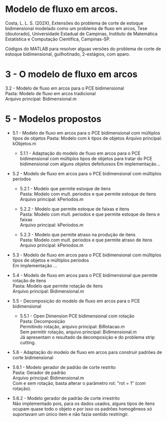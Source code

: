 # Modelo de fluxo em arcos.

Costa, L. L. S. (202X), Extensões do problema de corte de estoque bidimensional modelado como um problema de fluxo em arcos, Tese (doutorado), Universidade Estadual de Campinas, Instituto de Matemática Estatística e Computação Científica, Campinas-SP.

Códigos do MATLAB para resolver alguas versões do problema de corte de estoque bidimensional, guilhotinado, 2-estágios, com aparo.


# 3 - O modelo de fluxo em arcos

3.2 - Modelo de fluxo em arcos para o PCE bidimensional  
Pasta: Modelo de fluxo em arcos tradicional  
Arquivo principal: Bidimensional.m

# 5 - Modelos propostos

* 5.1 - Modelo de fluxo em arcos para o PCE bidimensional com múltiplos tipos de objetos
Pasta: Modelo com k tipos de objetos
Arquivo principal: kObjetos.m

  * 5.1.1 - Adaptação do modelo de fluxo em arcos para o PCE bidimensional com múltiplos tipos de objetos para tratar do PCE bidimensional com alguns objetos defeituosos
Em implementação...

* 5.2 - Modelo de fluxo em arcos para o PCE bidimensional com múltiplos períodos
  * 5.2.1 - Modelo que permite estoque de itens  
  Pasta: Modelo com mult. periodos e que permite estoque de itens  
  Arquivo principal: kPeriodos.m

  * 5.2.2 - Modelo que permite estoque de faixas e itens  
Pasta: Modelo com mult. periodos e que permite estoque de itens e faixas  
Arquivo principal: kPeriodos.m

  * 5.2.3 - Modelo que permite atraso na produção de itens  
Pasta: Modelo com mult. periodos e que permite atraso de itens  
Arquivo principal: kPeriodos.m

* 5.3 - Modelo de fluxo em arcos para o PCE bidimensional com múltiplos tipos de objetos e múltiplos períodos  
Em implementação ...

* 5.4 - Modelo de fluxo em arcos para o PCE bidimensional que permite rotação de itens  
Pasta: Modelo que permite rotação de itens  
Arquivo principal: Bidimensional.m  

* 5.5 - Decomposição do modelo de fluxo em arcos para o PCE bidimensional  
  * 5.5.1 - Open Dimension PCE bidimensional com rotação  
Pasta: Decomposição  
Permitindo rotação, arquivo principal: BiRotacao.m  
Sem permitir rotação, arquivo principal: Bidimensional.m  
Já apresentam o resultado da decomposição e do problema strip cutting.  
 
* 5.6 - Adaptação do modelo de fluxo em arcos para construir padrões de corte bidimensional  
 * 5.6.1 - Modelo gerador de padrão de corte restrito  
Pasta: Gerador de padrão  
Arquivo principal: Bidimensional.m  
Com e sem rotação, basta alterar o parâmetro rot: "rot = 1" (com rotação).  

 * 5.6.2 - Modelo gerador de padrão de corte irrestrito  
Não implementado pois, para os dados usados, alguns tipos de itens ocupam quase todo o objeto e por isso os padrões homogêneos só suportavam um único item e não fazia sentido restringir.











